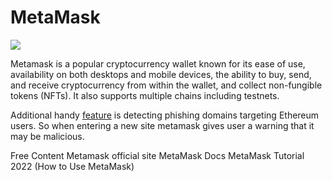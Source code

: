# MetaMask

![](https://images.ctfassets.net/9sy2a0egs6zh/77mVisJcj8sMquYlW3iq73/1d47648a1511e1e79b5b58bba0bebf80/home_featured.png)

Metamask is a popular cryptocurrency wallet known for its ease of use, availability on both desktops and mobile devices, the ability to buy, send, and receive cryptocurrency from within the wallet, and collect non-fungible tokens (NFTs). It also supports multiple chains including testnets.

Additional handy [feature](https://github.com/metamask/eth-phishing-detect) is detecting phishing domains targeting Ethereum users. So when entering a new site metamask gives user a warning that it may be malicious.

<ResourceGroupTitle>Free Content</ResourceGroupTitle>
<BadgeLink colorScheme='yellow' badgeText='Read' href='https://metamask.io/'>Metamask official site</BadgeLink>
<BadgeLink colorScheme='yellow' badgeText='Read' href='https://docs.metamask.io/guide/'>MetaMask Docs</BadgeLink>
<BadgeLink badgeText='Watch' href='https://www.youtube.com/watch?v=tw-tQD0jztE'>MetaMask Tutorial 2022 (How to Use MetaMask)
</BadgeLink>
